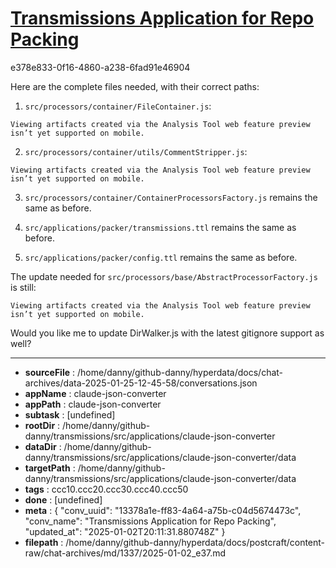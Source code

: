 # [Transmissions Application for Repo Packing](https://claude.ai/chat/13378a1e-ff83-4a64-a75b-c04d5674473c)

e378e833-0f16-4860-a238-6fad91e46904

 Here are the complete files needed, with their correct paths:

1. `src/processors/container/FileContainer.js`:
```
Viewing artifacts created via the Analysis Tool web feature preview isn’t yet supported on mobile.
```



2. `src/processors/container/utils/CommentStripper.js`:
```
Viewing artifacts created via the Analysis Tool web feature preview isn’t yet supported on mobile.
```



3. `src/processors/container/ContainerProcessorsFactory.js` remains the same as before.

4. `src/applications/packer/transmissions.ttl` remains the same as before.

5. `src/applications/packer/config.ttl` remains the same as before.

The update needed for `src/processors/base/AbstractProcessorFactory.js` is still:
```
Viewing artifacts created via the Analysis Tool web feature preview isn’t yet supported on mobile.
```



Would you like me to update DirWalker.js with the latest gitignore support as well?

---

* **sourceFile** : /home/danny/github-danny/hyperdata/docs/chat-archives/data-2025-01-25-12-45-58/conversations.json
* **appName** : claude-json-converter
* **appPath** : claude-json-converter
* **subtask** : [undefined]
* **rootDir** : /home/danny/github-danny/transmissions/src/applications/claude-json-converter
* **dataDir** : /home/danny/github-danny/transmissions/src/applications/claude-json-converter/data
* **targetPath** : /home/danny/github-danny/transmissions/src/applications/claude-json-converter/data
* **tags** : ccc10.ccc20.ccc30.ccc40.ccc50
* **done** : [undefined]
* **meta** : {
  "conv_uuid": "13378a1e-ff83-4a64-a75b-c04d5674473c",
  "conv_name": "Transmissions Application for Repo Packing",
  "updated_at": "2025-01-02T20:11:31.880748Z"
}
* **filepath** : /home/danny/github-danny/hyperdata/docs/postcraft/content-raw/chat-archives/md/1337/2025-01-02_e37.md